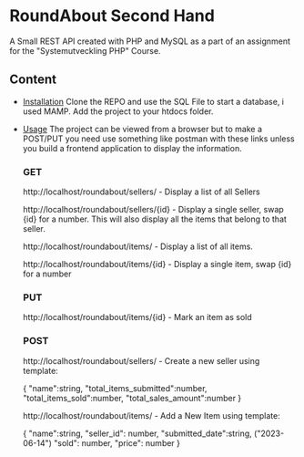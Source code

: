 # RoundAbout Second Hand

A Small REST API created with PHP and MySQL as a part of an assignment for the "Systemutveckling PHP" Course.

## Content

- [Installation](#installation)
  Clone the REPO and use the SQL File to start a database, i used MAMP.
  Add the project to your htdocs folder.
- [Usage](#usage)
  The project can be viewed from a browser but to make a POST/PUT you need use something like postman with these links unless you build a frontend application to display the information. 

  ### GET

  http://localhost/roundabout/sellers/ - Display a list of all Sellers

  http://localhost/roundabout/sellers/{id} - Display a single seller, swap {id} for a number. This will also display all the items that belong to that seller.

  http://localhost/roundabout/items/ - Display a list of all items.

  http://localhost/roundabout/items/{id} - Display a single item, swap {id} for a number

  ### PUT

  http://localhost/roundabout/items/{id} - Mark an item as sold

  ### POST

  http://localhost/roundabout/sellers/ - Create a new seller using template:

  {
  "name":string,
  "total_items_submitted":number,
  "total_items_sold":number,
  "total_sales_amount":number
  }

  http://localhost/roundabout/items/ - Add a New Item using template:

  {
  "name":string,
  "seller_id": number,
  "submitted_date":string, ("2023-06-14")
  "sold": number,
  "price": number
  }
